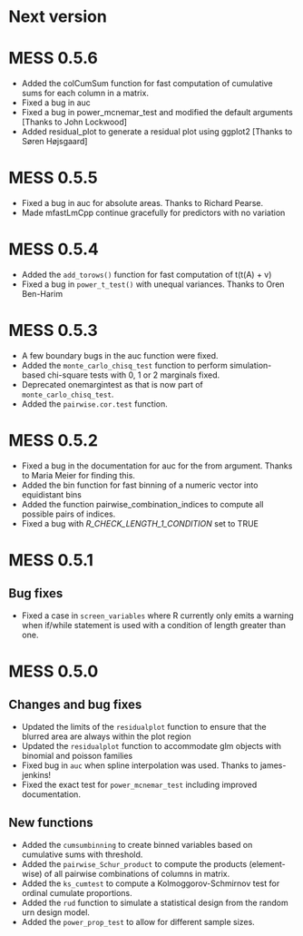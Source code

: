 # Next version

# MESS 0.5.6

*   Added the colCumSum function for fast computation of cumulative sums for each column in a matrix.
*   Fixed a bug in auc 
*   Fixed a bug in power_mcnemar_test and modified the default arguments [Thanks to John Lockwood]
*   Added residual_plot to generate a residual plot using ggplot2 [Thanks to Søren Højsgaard]

# MESS 0.5.5

*   Fixed a bug in auc for absolute areas. Thanks to Richard Pearse.
*   Made mfastLmCpp continue gracefully for predictors with no variation

# MESS 0.5.4

*   Added the `add_torows()` function for fast computation of t(t(A) + v)
*   Fixed a bug in `power_t_test()` with unequal variances. Thanks to Oren Ben-Harim

# MESS 0.5.3

*   A few boundary bugs in the auc function were fixed.
*   Added the `monte_carlo_chisq_test` function to perform simulation-based chi-square tests with 0, 1 or 2 marginals fixed.
*   Deprecated onemargintest as that is now part of `monte_carlo_chisq_test`.
*   Added the `pairwise.cor.test` function.

# MESS 0.5.2

*   Fixed a bug in the documentation for auc for the from argument. Thanks to Maria Meier for finding this.
*   Added the bin function for fast binning of a numeric vector into equidistant bins
*   Added the function pairwise_combination_indices to compute all possible pairs of indices.
*   Fixed a bug with _R_CHECK_LENGTH_1_CONDITION_ set to TRUE

# MESS 0.5.1

## Bug fixes

*  Fixed a case in `screen_variables` where R currently only emits a
   warning when if/while statement is used with a condition of length
   greater than one.


# MESS 0.5.0

## Changes and bug fixes

*  Updated the limits of the `residualplot` function to ensure that the blurred area are always within the plot region
*  Updated the `residualplot` function to accommodate glm objects with binomial and poisson families
*  Fixed bug in `auc` when spline interpolation was used. Thanks to james-jenkins!
*  Fixed the exact test for `power_mcnemar_test` including improved documentation.


## New functions

*  Added the `cumsumbinning` to create binned variables based on cumulative sums with threshold.
*  Added the `pairwise_Schur_product` to compute the products (element-wise) of all pairwise combinations of columns in matrix.
*  Added the `ks_cumtest` to compute a Kolmoggorov-Schmirnov test for ordinal cumulate proportions.
*  Added the `rud` function to simulate a statistical design from the random urn design model.
*  Added the `power_prop_test` to allow for different sample sizes.

